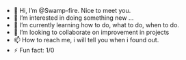 - 👋 Hi, I’m @Swamp-fire. Nice to meet you.
- 👀 I’m interested in doing something new ...
- 🌱 I’m currently learning how to do, what to do, when to do.
- 💞️ I’m looking to collaborate on improvement in projects
- 📫 How to reach me, i will tell you when i found out.
- ⚡ Fun fact: 1/0

<!---
Swamp-fire/Swamp-fire is a ✨ special ✨ repository because its `README.md` (this file) appears on your GitHub profile.
You can click the Preview link to take a look at your changes.
--->
